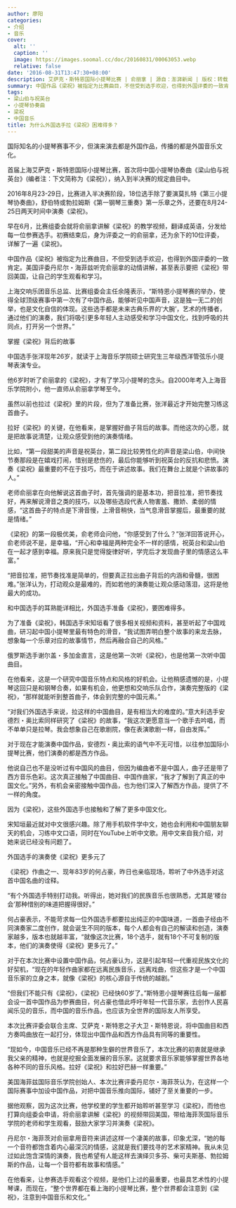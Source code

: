 ```yaml
---
author: 廖阳
categories:
- 介绍
- 音乐
cover:
  alt: ''
  caption: ''
  image: https://images.soomal.cc/doc/20160831/00063053.webp
  relative: false
date: '2016-08-31T13:47:30+08:00'
description: 艾萨克・斯特恩国际小提琴比赛 | 俞丽拿 | 源自：澎湃新闻 | 版权：转载 |  平均/总评分：10.00/60
summary: 中国作品《梁祝》被指定为比赛曲目，不但受到选手欢迎，也得到外国评委的一致肯定。美国评委丹尼尔・海菲兹听完俞丽拿的动情讲解，甚至表示要把《梁祝》带回美国，让自己的学生观看和学习……
tags:
- 梁山伯与祝英台
- 小提琴协奏曲
- 梁祝
- 中国音乐
title: 为什么外国选手拉《梁祝》困难得多？
---
```


国际知名的小提琴赛事不少，但演来演去都是外国作品，传播的都是外国音乐文化。

首届上海艾萨克・斯特恩国际小提琴比赛，首次将中国小提琴协奏曲《梁山伯与祝英台》(编者注：下文简称为《梁祝》），纳入到半决赛的规定曲目中。

2016年8月23-29日，比赛进入半决赛阶段，18位选手除了要演莫扎特《第三小提琴协奏曲》，舒伯特或勃拉姆斯《第一钢琴三重奏》第一乐章之外，还要在8月24-25日两天时间中演奏《梁祝》。

早在6月，比赛组委会就将俞丽拿讲解《梁祝》的教学视频，翻译成英语，分发给每一位参赛选手。初赛结束后，身为评委之一的俞丽拿，还为余下的10位评委，详解了一遍《梁祝》。

中国作品《梁祝》被指定为比赛曲目，不但受到选手欢迎，也得到外国评委的一致肯定。美国评委丹尼尔・海菲兹听完俞丽拿的动情讲解，甚至表示要把《梁祝》带回美国，让自己的学生观看和学习。

上海交响乐团音乐总监、比赛组委会主任余隆表示，“斯特恩小提琴赛的举办，使得全球顶级赛事中第一次有了中国作品，能够听见中国声音，这是独一无二的创举，也是文化自信的体现。这些选手都是未来古典乐界的‘大腕’，艺术的传播者，通过他们的演奏，我们将吸引更多年轻人主动感受和学习中国文化，找到呼吸的共同点，打开另一个世界。”

掌握《梁祝》背后的故事

中国选手张洋现年26岁，就读于上海音乐学院硕士研究生三年级西洋管弦乐小提琴表演专业。

他6岁时听了俞丽拿的《梁祝》，才有了学习小提琴的念头。自2000年考入上海音乐学院附小，他一直师从俞丽拿学琴至今。

虽然以前也拉过《梁祝》里的片段，但为了准备比赛，张洋最近才开始完整习练这首曲子。

拉好《梁祝》的关键，在他看来，是掌握好曲子背后的故事。而他这次的心愿，就是把故事说清楚，让观众感受到他的演奏情绪。

比如，“第一段甜美的声音是祝英台，第二段比较男性化的声音是梁山伯，中间快节奏那段是在嬉戏打闹，惜别是悲伤的，最后你能够听到祝英台的反抗和悲愤。演奏《梁祝》最重要的不在于技巧，而在于讲述故事。我们在舞台上就是个讲故事的人。”

老师俞丽拿在向他解说这首曲子时，首先强调的是基本功，把音拉准，把节奏找好，再来解说滑音之类的技巧，以及哪些选段代表人物害羞、撒娇、柔弱的情感，“这首曲子的特点是下滑音慢，上滑音稍快，当气息滑音掌握后，最重要的就是情绪。”

《梁祝》的第一段极优美，俞老师会问他，“你感受到了什么？”张洋回答说开心，俞老师说不是，是幸福，“开心和幸福是两种完全不一样的感情，祝英台和梁山伯在一起才感到幸福。原来我只是觉得旋律好听，学完后才发现曲子里的情感这么丰富。”

“把音拉准，把节奏找准是简单的，但要真正拉出曲子背后的内涵和骨髓，很困难。”张洋认为，打动观众是最难的，而如若他的演奏能让观众感动落泪，这将是他最大的成功。

和中国选手的耳熟能详相比，外国选手准备《梁祝》，要困难得多。

为了准备《梁祝》，韩国选手宋知垣看了很多相关视频和资料，甚至听起了中国戏曲，研习起中国小提琴里最有特色的滑音，“我试图弄明白整个故事的来龙去脉，想象每一个乐章对应的故事情节，然后再融合自己的风格。”

俄罗斯选手谢尔盖・多加金直言，这是他第一次听《梁祝》，也是他第一次听中国曲目。

在他看来，这是一个研究中国音乐特点和风格的好机会。让他稍感遗憾的是，小提琴这回只是和钢琴合奏，如果有机会，他更想和交响乐队合作，演奏完整版的《梁祝》，“那样就能听到整首曲子，体会到完整的中国元素。”

“对我们外国选手来说，拉这样的中国曲目，是有相当大的难度的。”意大利选手安德烈・奥比索同样研究了《梁祝》的故事，“我这次更愿意当一个歌手去吟唱，而不单单只是拉琴。我会想象自己在歌剧院，像在表演歌剧一样，自由发挥。”

对于现在才能演奏中国作品，安德烈・奥比索的语气中不无可惜，以往参加国际小提琴比赛，他们演奏的都是西方作品。

他说自己也不是没听过有中国风的曲目，但因为编曲者不是中国人，曲子还是带了西方音乐色彩。这次真正接触了中国曲目、中国作曲家，“我才了解到了真正的中国文化。”另外，有机会亲密接触中国作品，也为他们深入了解西方作品，提供了不一样的角度。

因为《梁祝》，这些外国选手也接触和了解了更多中国文化。

宋知垣最近就对中文很感兴趣。除了用手机软件学中文，她也会利用和中国朋友聊天的机会，习练中文口语，同时在YouTube上听中文歌。用中文来自我介绍，对她来说已经没有问题了。

外国选手的演奏使《梁祝》更多元了

《梁祝》作曲之一、现年83岁的何占豪，昨日也亲临现场，聆听了中外选手对这首中国名曲的诠释。

“有个外国选手特别打动我。听得出，她对我们的民族音乐也很熟悉，尤其是‘楼台会’那种惜别的味道把握得很好。”

何占豪表示，不能苛求每一位外国选手都要拉出纯正的中国味道，一首曲子经由不同演奏家二度创作，就会诞生不同的版本，每个人都会有自己的解读和创造，演奏家越多，版本也就越丰富，“就像这次比赛，18个选手，就有18个不可复制的版本，他们的演奏使得《梁祝》更多元了。”

对于在本次比赛中设置中国作品，何占豪认为，这是引起年轻一代重视民族文化的好契机，“现在的年轻作曲家都在远离民族音乐，远离戏曲，但这些才是一个中国音乐家的立身之本，就像《梁祝》的核心源自于传统的越剧。”

“但我们不能只有《梁祝》，《梁祝》已经快60岁了。”斯特恩小提琴赛往后每一届都会设一首中国作品为参赛曲目，何占豪也借此呼吁年轻一代音乐家，去创作人民喜闻乐见的音乐，而中国的音乐作品，也应该为全世界的国际友人所享受。

本次比赛评委会联合主席、艾萨克・斯特恩之子大卫・斯特恩说，将中国曲目和西方奏鸣曲放在一起打分，体现出中国作品和西方作品具有同等的重要性。

“现如今，中国音乐已经不再是那种生僻的世界音乐了，本次比赛的初衷就是继承我父亲的精神，也就是挖掘全面发展的音乐家。这就要求音乐家能够掌握世界各地各种不同的音乐风格。拉好《梁祝》和拉好巴赫一样重要。”

美国海菲兹国际音乐学院创始人、本次比赛评委丹尼尔・海菲茨认为，在这样一个国际赛事中加设中国作品，对把中国音乐推向国际，铺好了至关重要的一步。

据他观察，因为这次比赛，他学校里的学生都开始聆听甚至学习《梁祝》，而他也打算向组委会申请，将俞丽拿讲解《梁祝》的视频带回美国，带给海菲茨国际音乐学院的老师和学生观看，鼓励大家学习并演奏《梁祝》。

丹尼尔・海菲茨对俞丽拿用音符来讲述这样一个凄美的故事，印象尤深，“她的每一个音符都饱含着内心最深沉的情感，这就是我们要找寻的艺术家精神。我从未见过如此饱含深情的演奏，我也希望有人能这样去演绎贝多芬、柴可夫斯基、勃拉姆斯的作品，让每一个音符都有故事和情感。”

在他看来，让参赛选手观看这个视频，是他们上过的最重要，也最具艺术性的小提琴课，而现在，“整个世界都在看上海的小提琴比赛，整个世界都会注意到《梁祝》，注意到中国音乐和文化。”